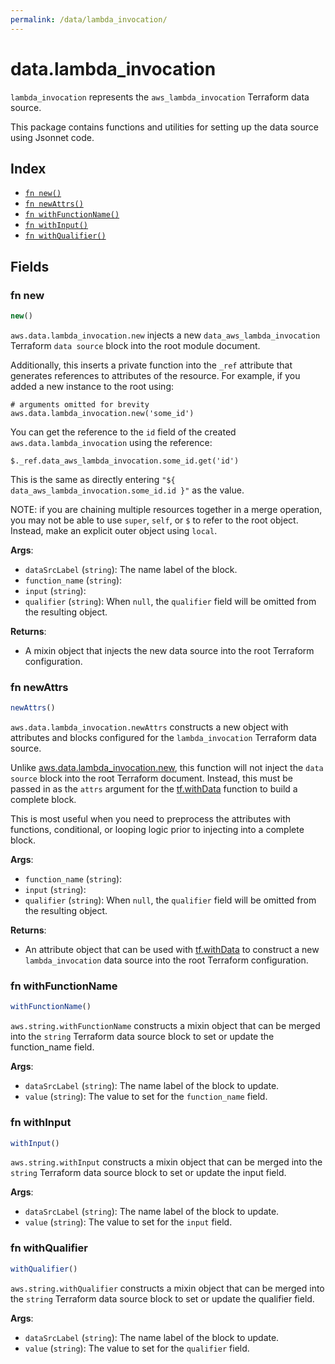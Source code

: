 ```yaml
---
permalink: /data/lambda_invocation/
---
```


# data.lambda_invocation

`lambda_invocation` represents the `aws_lambda_invocation` Terraform data source.



This package contains functions and utilities for setting up the data source using Jsonnet code.


## Index

* [`fn new()`](#fn-new)
* [`fn newAttrs()`](#fn-newattrs)
* [`fn withFunctionName()`](#fn-withfunctionname)
* [`fn withInput()`](#fn-withinput)
* [`fn withQualifier()`](#fn-withqualifier)

## Fields

### fn new

```ts
new()
```


`aws.data.lambda_invocation.new` injects a new `data_aws_lambda_invocation` Terraform `data source`
block into the root module document.

Additionally, this inserts a private function into the `_ref` attribute that generates references to attributes of the
resource. For example, if you added a new instance to the root using:

    # arguments omitted for brevity
    aws.data.lambda_invocation.new('some_id')

You can get the reference to the `id` field of the created `aws.data.lambda_invocation` using the reference:

    $._ref.data_aws_lambda_invocation.some_id.get('id')

This is the same as directly entering `"${ data_aws_lambda_invocation.some_id.id }"` as the value.

NOTE: if you are chaining multiple resources together in a merge operation, you may not be able to use `super`, `self`,
or `$` to refer to the root object. Instead, make an explicit outer object using `local`.

**Args**:
  - `dataSrcLabel` (`string`): The name label of the block.
  - `function_name` (`string`): 
  - `input` (`string`): 
  - `qualifier` (`string`):  When `null`, the `qualifier` field will be omitted from the resulting object.

**Returns**:
- A mixin object that injects the new data source into the root Terraform configuration.


### fn newAttrs

```ts
newAttrs()
```


`aws.data.lambda_invocation.newAttrs` constructs a new object with attributes and blocks configured for the `lambda_invocation`
Terraform data source.

Unlike [aws.data.lambda_invocation.new](#fn-new), this function will not inject the `data source`
block into the root Terraform document. Instead, this must be passed in as the `attrs` argument for the
[tf.withData](https://github.com/tf-libsonnet/core/tree/main/docs#fn-withdata) function to build a complete block.

This is most useful when you need to preprocess the attributes with functions, conditional, or looping logic prior to
injecting into a complete block.

**Args**:
  - `function_name` (`string`): 
  - `input` (`string`): 
  - `qualifier` (`string`):  When `null`, the `qualifier` field will be omitted from the resulting object.

**Returns**:
  - An attribute object that can be used with [tf.withData](https://github.com/tf-libsonnet/core/tree/main/docs#fn-withdata) to construct a new `lambda_invocation` data source into the root Terraform configuration.


### fn withFunctionName

```ts
withFunctionName()
```

`aws.string.withFunctionName` constructs a mixin object that can be merged into the `string`
Terraform data source block to set or update the function_name field.



**Args**:
  - `dataSrcLabel` (`string`): The name label of the block to update.
  - `value` (`string`): The value to set for the `function_name` field.


### fn withInput

```ts
withInput()
```

`aws.string.withInput` constructs a mixin object that can be merged into the `string`
Terraform data source block to set or update the input field.



**Args**:
  - `dataSrcLabel` (`string`): The name label of the block to update.
  - `value` (`string`): The value to set for the `input` field.


### fn withQualifier

```ts
withQualifier()
```

`aws.string.withQualifier` constructs a mixin object that can be merged into the `string`
Terraform data source block to set or update the qualifier field.



**Args**:
  - `dataSrcLabel` (`string`): The name label of the block to update.
  - `value` (`string`): The value to set for the `qualifier` field.
